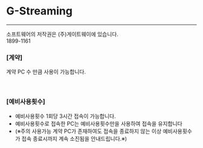 # G-Streaming

***

소프트웨어의 저작권은 (주)게이트웨이에 있습니다.<br>
1899-1161


### **[계약]**

계약 PC 수 만큼 사용이 가능합니다.<br><br><br>

### **[예비사용횟수]**

- 예비사용횟수 1회당 3시간 접속이 가능합니다.<br>
- 예비사용횟수로 접속한 PC는 예비사용횟수만을 사용하여 접속을 유지합니다<br>
- (※주의 사용가능 계약 PC가 존재하여도 접속을 종료하지 않는 이상 예비사용횟수가 접속 종료시까지 계속 소진됨을 안내드립니다.※)<br>

